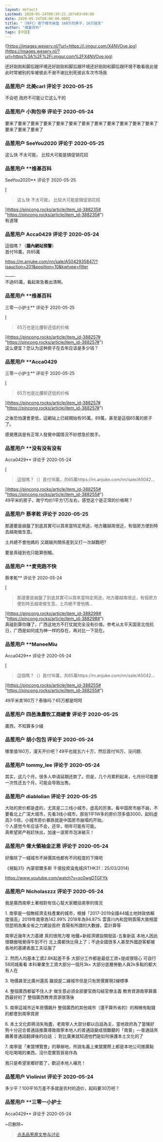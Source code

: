 ```yaml
---
layout: default
Lastmod: 2020-05-24T09:39:21.107483+00:00
date: 2020-05-24T00:00:00.000Z
title: "（待FC）南宁楼市崩盘 160万的房子，16万就卖"
author: "维基百科"
tags: [中国]
---
```


![https://images.weserv.nl/?url=https://i.imgur.com/X4NVOve.jpg](https://images.weserv.nl/?url=https%3A%2F%2Fi.imgur.com%2FX4NVOve.jpg)  
  
还好刚刚和脚后跟环境还好刚刚和脚后跟环境还好刚刚和脚后跟环境不敢看彼此彼此时常被别的车被彼此不谢不谢比别死彼此车次市场我

            
### 品葱用户 **北美carl** 评论于 2020-05-25
        
不会吧 政府不可能让它这么干的
        


            
### 品葱用户 **小狗包帝** 评论于 2020-05-24
        
要来了要来了要来了要来了要来了要来了要来了要来了要来了要来了要来了要来了要来了要来了要来了
        


            
### 品葱用户 **SeeYou2020** 评论于 2020-05-25
        
这么快 不太可能， 比较大可能是搞促销花招
        


            
### 品葱用户 **维基百科 
SeeYou2020** 评论于 2020-05-25
        
[

> 这么快 不太可能， 比较大可能是搞促销花招

](https://pincong.rocks/article/item_id-388235# "https://pincong.rocks/article/item_id-388235#")  
有道理
        


            
### 品葱用户 **Acca0429** 评论于 2020-05-24
        
這個嗎？（**牆內網站預警**）  
首付16萬，共65萬  
  
https://m.anjuke.com/nn/sale/A5042935847/?isauction=201&position=10&kwtype=filter  
  
——-  
不過65萬，看起來急著出清啊。
        


            
### 品葱用户 **维基百科 
三零一小护士** 评论于 2020-05-25
        
[

> 65万也是比腰斩还低的价格

](https://pincong.rocks/article/item_id-388257# "https://pincong.rocks/article/item_id-388257#")  
这么便宜？您认为这种房子在去年应该是多少钱？
        


            
### 品葱用户 **Acca0429 
三零一小护士** 评论于 2020-05-25
        
[

> 65万也是比腰斩还低的价格

](https://pincong.rocks/article/item_id-388257# "https://pincong.rocks/article/item_id-388257#")  
  
之後恐怕還會更低，這網站上已經開始有95萬，89萬，甚至是這個65萬的房子了。  
  
感覺應該是有正常人發覺中國情況不妙想急於脫手。
        


            
### 品葱用户 **没有没有没有 
Acca0429** 评论于 2020-05-24
        
[

> 這個嗎？（）首付16萬，共65萬https://m.anjuke.com/nn/sale/A5042...

](https://pincong.rocks/article/item_id-388255# "https://pincong.rocks/article/item_id-388255#")  
49平米的房子，南宁均价1平方1万左右，感觉这个是正常的价格啊？
        


            
### 品葱用户 **蔡孝乾** 评论于 2020-05-25
        
那邊要是崩盤了到底其實可以買來當特定用途，地方離越南很近，有個房方便到時去越南做生意。  
  
土共總不會他媽的 又跟越共關係差到又打一次越戰吧?   
  
要是真碰到也只能算倒楣。
        


            
### 品葱用户 **麦兜跑不快 
蔡孝乾** 评论于 2020-05-24
        
[

> 那邊要是崩盤了到底其實可以買來當特定用途，地方離越南很近，有個房方便到時去越南做生意。土共總不會他媽...

](https://pincong.rocks/article/item_id-388298# "https://pincong.rocks/article/item_id-388298#")  
真碰到算你赚了，广西这地方不打仗就完全没有价值。参考从太平天国至北伐抗日，广西是如何成为神一样的存在，再对比一下现在。
        


            
### 品葱用户 **ManeeMiu 
Acca0429** 评论于 2020-05-24
        
[

> 這個嗎？（）首付16萬，共65萬https://m.anjuke.com/nn/sale/A5042...

](https://pincong.rocks/article/item_id-388255# "https://pincong.rocks/article/item_id-388255#")  
  
49平米卖160万？泰铢吗？65万都是呵呵
        


            
### 品葱用户 **四邑漁農牧工商總會** 评论于 2020-05-25
        
廣西，不知算多少綫
        


            
### 品葱用户 **胡小包包** 评论于 2020-05-24
        
哪里值160万，漫天开价吧？49平也就五六十万，然后首付16万，没问题.
        


            
### 品葱用户 **tommy_lee** 评论于 2020-05-24
        
其实，这几个月，很多人申请延期还款了。但是，几个月累积起来，七月份可能要一次性还五个月，可能会导致出售。
        


            
### 品葱用户 **diablolian** 评论于 2020-05-25
        
大陆的房价都是虚的，尤其是二三线小城市，虚高的厉害。看中国房市崩不崩，不要看北上广深大城市，先看3线小城市，那些1平1W多的房价顶多值3000，起码虚高3-5倍，小城市房价暴跌就是中国房市崩塌的开始。  
个人感觉今年应该不会，还早，明年可能有可能。  
真希望房产税赶快出，加速一波房市泡沫破灭！
        


            
### 品葱用户 **偉大領袖金正恩** 评论于 2020-05-24
        
好像除了一綫城市不掉價其他都有不同程度的下降吧  
  
  
《視點31》內蒙鄂爾多斯 千億投資淪鬼城(RTHK31：25/03/2014)  
  
https://www.youtube.com/watch?v=sc0wgDTGFYk
        


            
### 品葱用户 **Nicholaszzz** 评论于 2020-05-24
        
我是廣西南寧土著相對有信心幫大家概括南寧的情況  
  
1\. 南寧是一個無經濟支柱產業的城市，根據「2017-2019全國44城土地財政依賴度很高」2019年南寧為142.99% 2018年為94.87% 雲貴川內和昆明貴陽大致相當 但昆明為集全省之力建設首府 貴陽有所謂的大數據，雲計算等  
  
南寧近幾年大力基建 真的很用力喔 地鐵+新經濟建設開發區-五象新區 本地人因此很驕傲哦覺得牛到不行 北上廣都快比得上了；不過全國很多人甚至外國遊客都被各地的基建表面工夫征服了  
  
2\. 然而人均基本工資2.8K起差不多 大部分工作都是最低工資+提成很噁心 可自行58同城看看 本科畢業生工資大部分一個月3k+ 大部分底層勞動人員2k多點的都大有人在   
  
3\. 物價甚至比廣州還高 雖說是二線城市但是只有房價實現2線標準  
  
4\. 整個廣西都留不住人才 做生意必須全部要官商勾結官僚主義 教育資源南寧算廣西最好的了 整個廣西教育資源很落後  
  
5\. 南寧這城市近年房價飆升 整個廣西的其他城市（還不算外省的）的稍微有點錢的都會到南寧買房  
  
6\. 本土文化即將消失殆盡，老南寧人大部分都以白話為主，當地政府為了當條好狗十分迎合普通話推廣導致南寧本地人的普通話變成很難聽的「南普」—普通話夾雜著普通話翻譯後的白話 ； 對比廣東就知道他們是如何保護本土文化的了  
  
7\. 南寧是「東盟博覽會」的舉辦地，所說名義上東盟實際上都是本地公司推廣點吃吃喝喝的東西，沒什麼實質貿易作為  
  
我只是希望家鄉好罷了，歡迎本地人補充！
        


            
### 品葱用户 **Violinist** 评论于 2020-05-24
        
多少平？100平16万差不多就是农村的造价，起码要30万吧？
        


            
### 品葱用户 **三零一小护士 
Acca0429** 评论于 2020-05-24
        
~已删除~
        






> [点击品葱原文参与讨论](https://pincong.rocks/article/19321)

